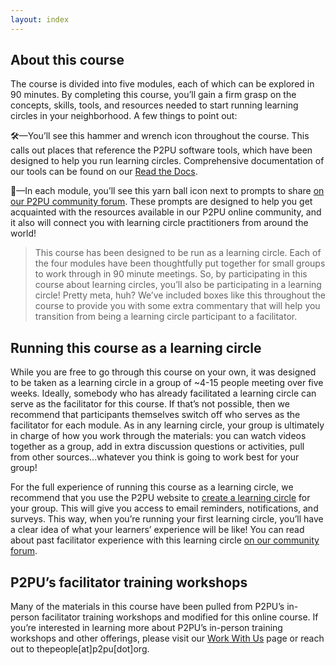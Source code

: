 ```yaml
---
layout: index
---
```

## About this course
The course is divided into five modules, each of which can be explored in 90 minutes. By completing this course, you’ll gain a firm grasp on the concepts, skills, tools, and resources needed to start running learning circles in your neighborhood. A few things to point out:

🛠️—You’ll see this hammer and wrench icon throughout the course. This calls out places that reference the P2PU software tools, which have been designed to help you run learning circles. Comprehensive documentation of our tools can be found on our [Read the Docs](https://learning-circles-user-manual.readthedocs.io/en/latest/).

🧶—In each module, you’ll see this yarn ball icon next to prompts to share [on our P2PU community forum](http://community.p2pu.org/). These prompts are designed to help you get acquainted with the resources available in our P2PU online community, and it also will connect you with learning circle practitioners from around the world!

> This course has been designed to be run as a learning circle. Each of the four modules have been thoughtfully put together for small groups to work through in 90 minute meetings. So, by participating in this course about learning circles, you’ll also be participating in a learning circle! Pretty meta, huh? We’ve included boxes like this throughout the course to provide you with some extra commentary that will help you transition from being a learning circle participant to a facilitator.

## Running this course as a learning circle
While you are free to go through this course on your own, it was designed to be taken as a learning circle in a group of ~4-15 people meeting over five weeks. Ideally, somebody who has already facilitated a learning circle can serve as the facilitator for this course. If that’s not possible, then we recommend that participants themselves switch off who serves as the facilitator for each module. As in any learning circle, your group is ultimately in charge of how you work through the materials: you can watch videos together as a group, add in extra discussion questions or activities, pull from other sources...whatever you think is going to work best for your group!

For the full experience of running this course as a learning circle, we recommend that you use the P2PU website to <a href="https://learningcircles.p2pu.org/en/studygroup/create/?course_id=480" target="_blank">create a learning circle</a> for your group. This will give you access to email reminders, notifications, and surveys. This way, when you’re running your first learning circle, you’ll have a clear idea of what your learners’ experience will be like! You can read about past facilitator experience with this learning circle <a href="https://community.p2pu.org/t/learning-about-learning-circles-p2pu/3558" target="_blank">on our community forum</a>.

## P2PU’s facilitator training workshops
Many of the materials in this course have been pulled from P2PU’s in-person facilitator training workshops and modified for this online course. If you’re interested in learning more about P2PU’s in-person training workshops and other offerings, please visit our [Work With Us](https://www.p2pu.org/en/work-with-us/) page or reach out to thepeople[at]p2pu[dot]org.

